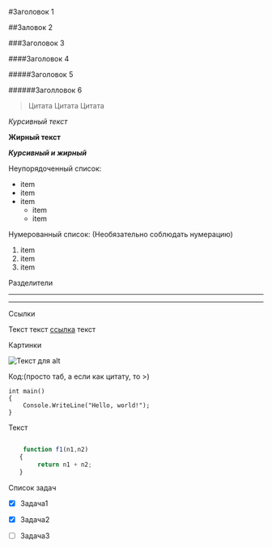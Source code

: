 #Заголовок 1

##Заловок 2

###Заголовок 3

####Заголовок 4

#####Заголовок 5

######Заголловок 6

>Цитата
>Цитата
>Цитата

*Курсивный текст*

**Жирный текст**

***Курсивный и жирный***


Неупорядоченный список:

* item
* item
* item
    * item
    * item

Нумерованный список:
(Необязательно соблюдать нумерацию)

1. item
2. item
3. item

Разделители 

****

----

Ссылки

Текст текст [ссылка](http://google.com) текст



Картинки

![Текст для alt](https://upload.wikimedia.org/wikipedia/commons/thumb/9/91/Octicons-mark-github.svg/150px-Octicons-mark-github.svg.png)

Код:(просто таб, а если как цитату, то >)

>   
    int main()
    {
        Console.WriteLine("Hello, world!");
    }
    
Текст


```javascript

    function f1(n1,n2)
   {
        return n1 + n2;
   }

```

Список задач

* [x] Задача1    
* [x] Задача2    
* [ ] Задача3    
    




